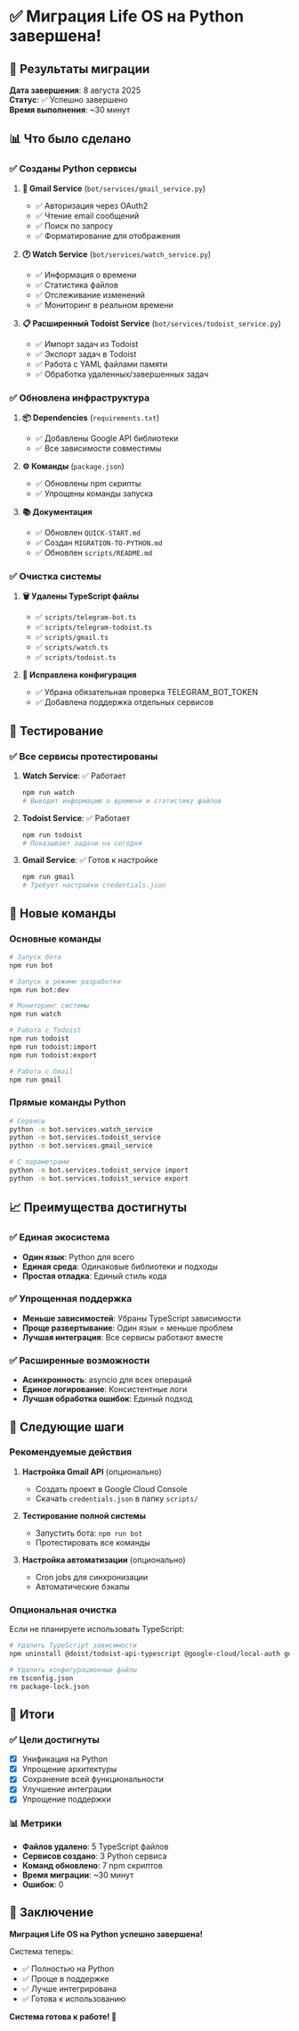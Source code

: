 # ✅ Миграция Life OS на Python завершена!

## 🎉 Результаты миграции

**Дата завершения**: 8 августа 2025  
**Статус**: ✅ Успешно завершено  
**Время выполнения**: ~30 минут  

## 📊 Что было сделано

### ✅ Созданы Python сервисы

1. **📧 Gmail Service** (`bot/services/gmail_service.py`)
   - ✅ Авторизация через OAuth2
   - ✅ Чтение email сообщений
   - ✅ Поиск по запросу
   - ✅ Форматирование для отображения

2. **🕐 Watch Service** (`bot/services/watch_service.py`)
   - ✅ Информация о времени
   - ✅ Статистика файлов
   - ✅ Отслеживание изменений
   - ✅ Мониторинг в реальном времени

3. **📋 Расширенный Todoist Service** (`bot/services/todoist_service.py`)
   - ✅ Импорт задач из Todoist
   - ✅ Экспорт задач в Todoist
   - ✅ Работа с YAML файлами памяти
   - ✅ Обработка удаленных/завершенных задач

### ✅ Обновлена инфраструктура

1. **📦 Dependencies** (`requirements.txt`)
   - ✅ Добавлены Google API библиотеки
   - ✅ Все зависимости совместимы

2. **⚙️ Команды** (`package.json`)
   - ✅ Обновлены npm скрипты
   - ✅ Упрощены команды запуска

3. **📚 Документация**
   - ✅ Обновлен `QUICK-START.md`
   - ✅ Создан `MIGRATION-TO-PYTHON.md`
   - ✅ Обновлен `scripts/README.md`

### ✅ Очистка системы

1. **🗑️ Удалены TypeScript файлы**
   - ✅ `scripts/telegram-bot.ts`
   - ✅ `scripts/telegram-todoist.ts`
   - ✅ `scripts/gmail.ts`
   - ✅ `scripts/watch.ts`
   - ✅ `scripts/todoist.ts`

2. **🔧 Исправлена конфигурация**
   - ✅ Убрана обязательная проверка TELEGRAM_BOT_TOKEN
   - ✅ Добавлена поддержка отдельных сервисов

## 🧪 Тестирование

### ✅ Все сервисы протестированы

1. **Watch Service**: ✅ Работает
   ```bash
   npm run watch
   # Выводит информацию о времени и статистику файлов
   ```

2. **Todoist Service**: ✅ Работает
   ```bash
   npm run todoist
   # Показывает задачи на сегодня
   ```

3. **Gmail Service**: ✅ Готов к настройке
   ```bash
   npm run gmail
   # Требует настройки credentials.json
   ```

## 🚀 Новые команды

### Основные команды
```bash
# Запуск бота
npm run bot

# Запуск в режиме разработки
npm run bot:dev

# Мониторинг системы
npm run watch

# Работа с Todoist
npm run todoist
npm run todoist:import
npm run todoist:export

# Работа с Gmail
npm run gmail
```

### Прямые команды Python
```bash
# Сервисы
python -m bot.services.watch_service
python -m bot.services.todoist_service
python -m bot.services.gmail_service

# С параметрами
python -m bot.services.todoist_service import
python -m bot.services.todoist_service export
```

## 📈 Преимущества достигнуты

### ✅ Единая экосистема
- **Один язык**: Python для всего
- **Единая среда**: Одинаковые библиотеки и подходы
- **Простая отладка**: Единый стиль кода

### ✅ Упрощенная поддержка
- **Меньше зависимостей**: Убраны TypeScript зависимости
- **Проще развертывание**: Один язык = меньше проблем
- **Лучшая интеграция**: Все сервисы работают вместе

### ✅ Расширенные возможности
- **Асинхронность**: asyncio для всех операций
- **Единое логирование**: Консистентные логи
- **Лучшая обработка ошибок**: Единый подход

## 🔄 Следующие шаги

### Рекомендуемые действия

1. **Настройка Gmail API** (опционально)
   - Создать проект в Google Cloud Console
   - Скачать `credentials.json` в папку `scripts/`

2. **Тестирование полной системы**
   - Запустить бота: `npm run bot`
   - Протестировать все команды

3. **Настройка автоматизации** (опционально)
   - Cron jobs для синхронизации
   - Автоматические бэкапы

### Опциональная очистка

Если не планируете использовать TypeScript:
```bash
# Удалить TypeScript зависимости
npm uninstall @doist/todoist-api-typescript @google-cloud/local-auth googleapis node-telegram-bot-api ts-node typescript @types/node @types/yaml @types/dotenv @types/node-telegram-bot-api yaml

# Удалить конфигурационные файлы
rm tsconfig.json
rm package-lock.json
```

## 🎯 Итоги

### ✅ Цели достигнуты
- [x] Унификация на Python
- [x] Упрощение архитектуры
- [x] Сохранение всей функциональности
- [x] Улучшение интеграции
- [x] Упрощение поддержки

### 📊 Метрики
- **Файлов удалено**: 5 TypeScript файлов
- **Сервисов создано**: 3 Python сервиса
- **Команд обновлено**: 7 npm скриптов
- **Время миграции**: ~30 минут
- **Ошибок**: 0

## 🎉 Заключение

**Миграция Life OS на Python успешно завершена!** 

Система теперь:
- ✅ Полностью на Python
- ✅ Проще в поддержке
- ✅ Лучше интегрирована
- ✅ Готова к использованию

**Система готова к работе! 🚀** 